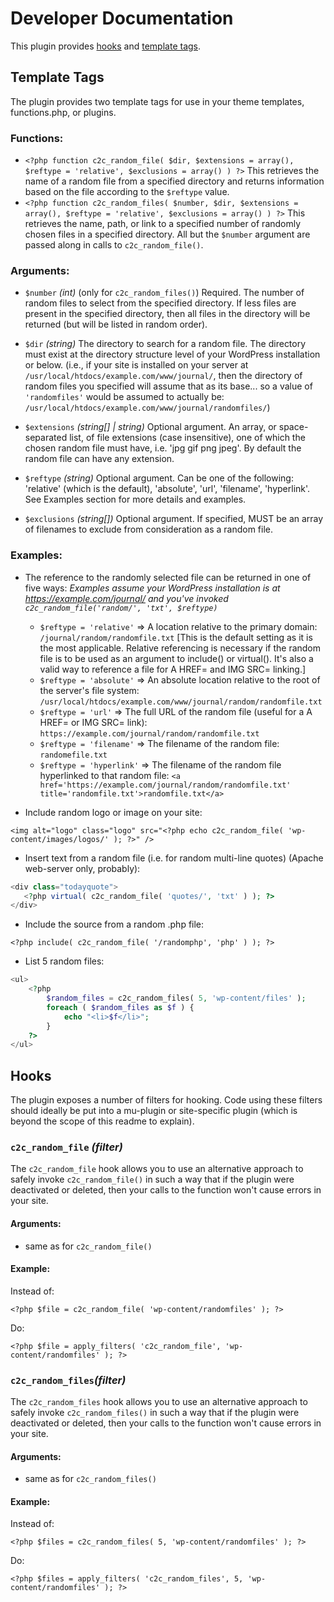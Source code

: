 # Developer Documentation

This plugin provides [hooks](#hooks) and [template tags](#template-tags).

## Template Tags

The plugin provides two template tags for use in your theme templates, functions.php, or plugins.

### Functions:

* `<?php function c2c_random_file( $dir, $extensions = array(), $reftype = 'relative', $exclusions = array() ) ?>`
This retrieves the name of a random file from a specified directory and returns information based on the file according to the `$reftype` value.
* `<?php function c2c_random_files( $number, $dir, $extensions = array(), $reftype = 'relative', $exclusions = array() ) ?>`
This retrieves the name, path, or link to a specified number of randomly chosen files in a specified directory. All but the `$number` argument are passed along in calls to `c2c_random_file()`.

### Arguments:

* `$number` _(int)_ (only for `c2c_random_files()`)
Required. The number of random files to select from the specified directory. If less files are present in the specified directory, then all files in the directory will be returned (but will be listed in random order).

* `$dir` _(string)_
The directory to search for a random file. The directory must exist at the directory structure level of your WordPress installation or below. (i.e., if your site is installed on your server at `/usr/local/htdocs/example.com/www/journal/`, then the directory of random files you specified will assume that as its base... so a value of `'randomfiles'` would be assumed to actually be: `/usr/local/htdocs/example.com/www/journal/randomfiles/`)

* `$extensions` _(string[] | string)_
Optional argument. An array, or space-separated list, of file extensions (case insensitive), one of which the chosen random file must have, i.e. 'jpg gif png jpeg'. By default the random file can have any extension.

* `$reftype` _(string)_
Optional argument. Can be one of the following: 'relative' (which is the default), 'absolute', 'url', 'filename', 'hyperlink'. See Examples section for more details and examples.

* `$exclusions` _(string[])_
Optional argument. If specified, MUST be an array of filenames to exclude from consideration as a random file.

### Examples:

* The reference to the randomly selected file can be returned in one of five ways:
_Examples assume your WordPress installation is at https://example.com/journal/ and you've invoked `c2c_random_file('random/', 'txt', $reftype)`_
    * `$reftype = 'relative'` => A location relative to the primary domain:
    `/journal/random/randomfile.txt`
    [This is the default setting as it is the most applicable. Relative referencing is necessary if the random file is to be used as an argument to include() or virtual(). It's also a valid way to reference a file for A HREF= and IMG SRC= linking.]
    * `$reftype = 'absolute'`	=> An absolute location relative to the root of the server's file system:
    `/usr/local/htdocs/example.com/www/journal/random/randomfile.txt`
    * `$reftype = 'url'` => The full URL of the random file (useful for a A HREF= or IMG SRC= link):
    `https://example.com/journal/random/randomfile.txt`
    * `$reftype = 'filename'` => The filename of the random file:
    `randomefile.txt`
    * `$reftype = 'hyperlink'` => The filename of the random file hyperlinked to that random file:
    `<a href='https://example.com/journal/random/randomfile.txt' title='randomfile.txt'>randomfile.txt</a>`

* Include random logo or image on your site:

`<img alt="logo" class="logo" src="<?php echo c2c_random_file( 'wp-content/images/logos/' ); ?>" />`

* Insert text from a random file (i.e. for random multi-line quotes) (Apache web-server only, probably):

```php
<div class="todayquote">
   <?php virtual( c2c_random_file( 'quotes/', 'txt' ) ); ?>
</div>
```

* Include the source from a random .php file:

`<?php include( c2c_random_file( '/randomphp', 'php' ) ); ?>`

* List 5 random files:

```php
<ul>
	<?php
		$random_files = c2c_random_files( 5, 'wp-content/files' );
		foreach ( $random_files as $f ) {
			echo "<li>$f</li>";
		}
	?>
</ul>
```


## Hooks

The plugin exposes a number of filters for hooking. Code using these filters should ideally be put into a mu-plugin or site-specific plugin (which is beyond the scope of this readme to explain).

### `c2c_random_file` _(filter)_

The `c2c_random_file` hook allows you to use an alternative approach to safely invoke `c2c_random_file()` in such a way that if the plugin were deactivated or deleted, then your calls to the function won't cause errors in your site.

#### Arguments:

* same as for `c2c_random_file()`

#### Example:

Instead of:

`<?php $file = c2c_random_file( 'wp-content/randomfiles' ); ?>`

Do:

`<?php $file = apply_filters( 'c2c_random_file', 'wp-content/randomfiles' ); ?>`


### `c2c_random_files`_(filter)_

The `c2c_random_files` hook allows you to use an alternative approach to safely invoke `c2c_random_files()` in such a way that if the plugin were deactivated or deleted, then your calls to the function won't cause errors in your site.

#### Arguments:

* same as for `c2c_random_files()`

#### Example:

Instead of:

`<?php $files = c2c_random_files( 5, 'wp-content/randomfiles' ); ?>`

Do:

`<?php $files = apply_filters( 'c2c_random_files', 5, 'wp-content/randomfiles' ); ?>`
